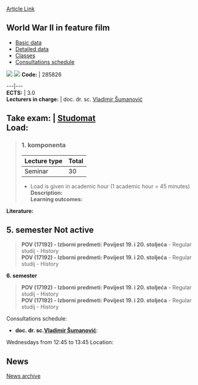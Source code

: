 [Article Link](https://www.fhs.hr/en/course/wwiiff)

## World War II in feature film
  * [Basic data](https://www.fhs.hr/en/course/wwiiff#v1id-523846_338483_1_0 "Basic data")
  * [Detailed data](https://www.fhs.hr/en/course/wwiiff#v1id-523846_338483_1_1 "Detailed data")
  * [Classes](https://www.fhs.hr/en/course/wwiiff#v1id-523846_338483_1_2 "Classes")
  * [Consultations schedule](https://www.fhs.hr/en/course/wwiiff#v1id-523846_338483_1_3 "Consultations schedule")


[![](https://www.fhs.hr/img/flags/gif/hr.gif)](https://www.fhs.hr/predmet/dsrnif) [![](https://www.fhs.hr/img/flags/gif/gb.gif)](https://www.fhs.hr/en/course/wwiiff)
**Code:** |  285826  
  
---|---  
**ECTS:** |  3.0   
**Lecturers in charge:** |  doc. dr. sc. [Vladimir Šumanović](https://www.fhs.hr/staff/vladimir.sumanovic)   
  
**Take exam:** |  [Studomat](http://www.isvu.hr/studomat)  
**Load:**  
---  
> ### 1. komponenta
> | Lecture type | Total  
> ---|---  
> Seminar | 30  
> * Load is given in academic hour (1 academic hour = 45 minutes)   
**Description:**  
> **Learning outcomes:**  

  
**Literature:**  

  
**5. semester** Not active  
---  
> **POV (17192) - Izborni predmeti: Povijest 19. i 20. stoljeća** - Regular studij - History  
>  **POV (17192) - Izborni predmeti: Povijest 19. i 20. stoljeća** - Regular studij - History  
>   
  
**6. semester**  
> **POV (17192) - Izborni predmeti: Povijest 19. i 20. stoljeća** - Regular studij - History  
>  **POV (17192) - Izborni predmeti: Povijest 19. i 20. stoljeća** - Regular studij - History  
>   
Consultations schedule: 
  * **doc. dr. sc.[Vladimir Šumanović](https://www.fhs.hr/staff/vladimir.sumanovic)**: 
  
Wednesdays from 12:45 to 13:45
Location: 


## News
[News archive](https://www.fhs.hr/en/course/wwiiff?@=21tvc#news_132999 "News archive")

